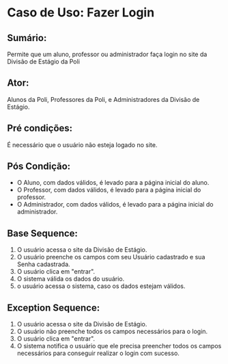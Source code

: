 # Caso de Uso: Fazer Login

## Sumário: 
Permite que um aluno, professor ou administrador faça login no site da Divisão de Estágio da Poli

## Ator:
Alunos da Poli, Professores da Poli, e Administradores da Divisão de Estágio.

## Pré condições:
É necessário que o usuário não esteja logado no site.

## Pós Condição:
* O Aluno, com dados válidos, é levado para a página inicial do aluno.
* O Professor, com dados válidos, é levado para a página inicial do professor.
* O Administrador, com dados válidos, é levado para a página inicial do administrador.

## Base Sequence:
1. O usuário acessa o site da Divisão de Estágio.
2. O usuário preenche os campos com seu Usuário cadastrado e sua Senha cadastrada.
3. O usuário clica em "entrar".
4. O sistema válida os dados do usuário.
5. o usuário acessa o sistema, caso os dados estejam válidos.

## Exception Sequence:
1. O usuário acessa o site da Divisão de Estágio.
2. O usuário não preenche todos os campos necessários para o login.
3. O usuário clica em "entrar".
4. O sistema notifica o usuário que ele precisa preencher todos os campos necessários para conseguir realizar o login com sucesso.
